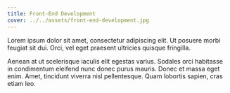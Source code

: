 ```yaml
---
title: Front-End Development
cover: ../../assets/front-end-development.jpg
---
```


Lorem ipsum dolor sit amet, consectetur adipiscing elit. Ut posuere
morbi feugiat sit dui. Orci, vel eget praesent ultricies quisque
fringilla.

Aenean at ut scelerisque iaculis elit egestas varius. Sodales orci
habitasse in condimentum eleifend nunc donec purus mauris. Donec et
massa eget enim. Amet, tincidunt viverra nisl pellentesque. Quam
lobortis sapien, cras etiam leo.
